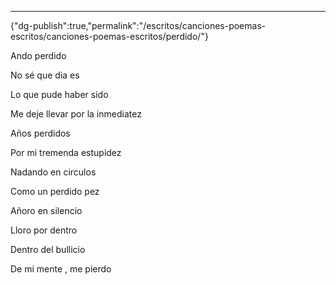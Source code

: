 ---
{"dg-publish":true,"permalink":"/escritos/canciones-poemas-escritos/canciones-poemas-escritos/perdido/"}

 

Ando perdido

No sé que dia es

Lo que pude haber sido

Me deje llevar por la inmediatez

  

Años perdidos

Por mi tremenda estupidez

Nadando en circulos

Como un perdido pez

  

Añoro en silencio

Lloro por dentro

Dentro del bullicio

De mi mente , me pierdo
